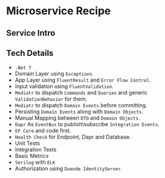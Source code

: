 # Microservice Recipe

## Service Intro

## Tech Details

* `.Net 7`
* Domain Layer using `Exceptions`.
* App Layer using `FluentResult` and `Error Flow Control`.
* Input validation using `FluentValidation`.
* `Mediatr` to dispatch `Commands` and `Queries` and generic `ValidationBehavior` for them.
* `Mediatr` to dispatch `Domain Events` before committing.
* Persisting `Domain Events` along with `Domain Objects`.
* Manual Mapping between `DTO` and `Domain Objects`.
* `Dapr` As `EventBus` to publish\subscribe `Integration Events`.
* `EF Core` and code first.
* `Health Check` for Endpoint, Dapr and Database.
* Unit Tests
* Integration Tests
* Basic Metrics
* `Serilog` with `ELK`
* Authorization using `Duende IdentityServer`.
